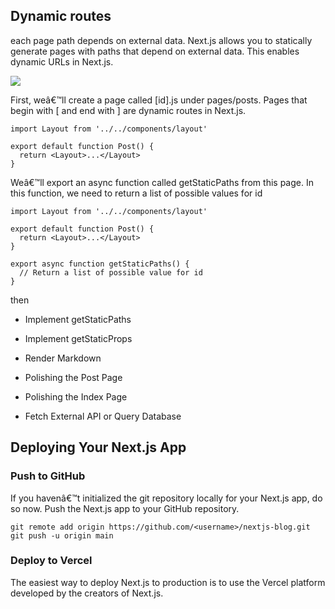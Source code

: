 ## Dynamic routes

 each page path depends on external data. Next.js allows you to statically generate pages with paths that depend on external data. This enables dynamic URLs in Next.js.

![](https://nextjs.org/static/images/learn/dynamic-routes/page-path-external-data.png)

First, weâ€™ll create a page called [id].js under pages/posts. Pages that begin with [ and end with ] are dynamic routes in Next.js.

```
import Layout from '../../components/layout'

export default function Post() {
  return <Layout>...</Layout>
}
```

Weâ€™ll export an async function called getStaticPaths from this page. In this function, we need to return a list of possible values for id

```
import Layout from '../../components/layout'

export default function Post() {
  return <Layout>...</Layout>
}

export async function getStaticPaths() {
  // Return a list of possible value for id
}

```

then 

- Implement getStaticPaths

- Implement getStaticProps

- Render Markdown
 
- Polishing the Post Page

- Polishing the Index Page

- Fetch External API or Query Database

## Deploying Your Next.js App

### Push to GitHub

If you havenâ€™t initialized the git repository locally for your Next.js app, do so now.
Push the Next.js app to your GitHub repository.

```
git remote add origin https://github.com/<username>/nextjs-blog.git
git push -u origin main
```

### Deploy to Vercel

The easiest way to deploy Next.js to production is to use the Vercel platform developed by the creators of Next.js.



